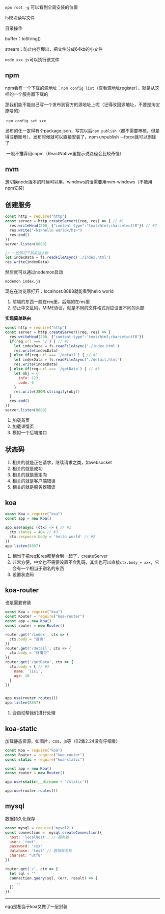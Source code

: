

`npm root -g`	可以看到全局安装的位置

fs模块读写文件

目录操作

buffer：toString()

stream：防止内存爆出，把文件分成64kb的小文件

`node xxx.js`可以执行该文件



## npm

​	npm会有一个下载的源地址：`npm config list`（查看源地址register），就是从这样的一个服务器下载的

​	那我们能不能自己写一个发布到官方的源地址上呢（记得改回源地址，不要是淘宝原啥的）

​	`npm config set xxx`

​	发布的化一定得有个package.json，写完以后`npm publish`（都不需要审核，但是得注册账号），发布时候就可以直接安装了，npm unpublish --force就可以删除了

​	一般不推荐用cnpm（ReactNative里提示说路径会比较奇怪）



## nvm

想切换node版本的时候可以用，windows的话需要用nvm-windows（不能用npm安装）



## 创建服务

```js
const http = require("http")
const server = http.createServer((req, res) => { // #1
  res.writeHead(200, {"content-type":"text/html;charset=utf8"}) // #2
  res.write("<h1>hello world</h1>")
  res.end()
})
server.listen(8888)

// 一般情况下其实这么做
let indexData = fs.readFileAsync('./index.html')
res.write(indexData)
```

然后就可以通过nodemon启动

`nodemon index.js`

现在在浏览器打开：localhost:8888就能看到hello world

1. 前端的东西一般在req里，后端的在res里
2. 防止中文乱码，MIME协议，就是不同的文件格式对应设置不同的头部

**实现简单路由**

```js
const http = require("http")
const server = http.createServer((req, res) => {
  res.writeHead(200, {"content-type":"text/html;charset=utf8"})
  if(req.url === '/') { // #1
    let indexData = fs.readFileAsync('./index.html')
    res.write(indexData)      
  } else if(req.url === '/detail') { // #2
    let indexData = fs.readFileAsync('./detail.html')
    res.write(indexData)     
  } else if(req.url === '/getData') { // #3
    let obj = {
      info: 123,
      code: 0
    }
    res.write(JSON.stringify(obj))
  }
  res.end()
})
server.listen(8888)
```

1. 加载首页
2. 加载详情页
3. 模拟一个后端接口



## 状态码

1. 相关的就是正在请求，继续请求之类，如websocket
2. 相关的就是成功
3. 相关的就是重定向
4. 相关的就是客户端错误
5. 相关的就是服务器错误



## koa

```js
const Koa = require("koa")
const app = new Koa()

app.use(async (ctx) => { // #1
  ctx.status = 404 // #3
  ctx.response.body = 'hello world' // #2
})
app.listen(8887)
```

1. 相当于把req和res都整合到一起了，createServer
2. 非常方便，中文也不需要设置不会乱码，其实也可以直接`ctx.body = xxx`，它会有一个相当于别名的东西
3. 设置状态码



## koa-router

也是需要安装

```js
const Koa = require("koa")
const Router = require("koa-router")
const app = new Koa()
const router = new Router()

router.get('/index', ctx => {
  ctx.body = "首页"
})
router.get('/detail', ctx => {
  ctx.body = "详情页"
})
router.get('/getData', ctx => {
  ctx.body = { // #1
    name: 'lisi',
    age: 10
  }
})


app.use(router.routes())
app.listen(8887)
```

1. 会自动帮我们进行处理



## koa-static

加载静态资源，如图片，css，js等（02集2.24没有仔细看）

```js
const Koa = require("koa")
const Router = require("koa-router")
const static = require("koa-static")

const app = new Koa()
const router = new Router()

app.use(static(__dirname + '/static'))

app.use(router.routes())
```



## mysql

数据持久化保存

```js
const mysql = require('mysql2')
const connection = 	mysql.createConnection({
  host: 'localhost', // 服务器
  user: 'root',
  password: 'xxx'
  database: 'test' // 数据库名称
  charset: "utf8"
})

router.get('/', ctx => {
  let sql = ""
  connection.query(sql, (err, result) => {
    ...
  })
})
```























---------------------------------------------

egg是相当于koa又做了一层封装



